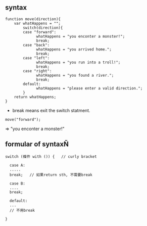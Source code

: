 ## syntax

```
function move(direction){
	var whatHappens = "";
		switch(direction){
    	case "forward":
			  whatHappens = "you enconter a monster!";
			  break;
    	case "back":
			  whatHappens = "you arrived home.";
			  break;
    	case "left":
			  whatHappens = "you run into a troll!";
			  break;
    	case "right":
			  whatHappens = "you found a river.";
			  break;
    	default:
			  whatHappens = "please enter a valid direction.";
    	}
	return whatHappens;
}
```

- break means exit the switch statment.

```
move("forward");
```
=> "you enconter a monster!"


## formular of syntaxÑ
```
switch (條件 with ()) {   // curly bracket

  case A:
  .....
  break;   // 如果return sth, 不需要break
  
  case B:
  ....
  break;
  
  default:
  ...
  // 不用break

}
```
